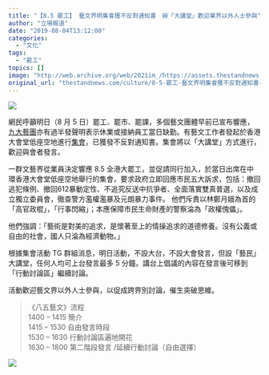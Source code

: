 ```yaml
---
title: "【8.5 罷工】 藝文界明集會獲不反對通知書　辦「大講堂」歡迎業界以外人士參與"
author: "立場報道"
date: "2019-08-04T13:12:00"
categories:
  - "文化"
tags:
  - "罷工"
topics: []
image: "http://web.archive.org/web/2021im_/https://assets.thestandnews.com/media/photos/85-04_GVwAr.png"
original_url: "thestandnews.com/culture/8-5-罷工-藝文界明集會獲不反對通知書-辦-大講堂-歡迎業界以外人士參與"
---
```

![](http://web.archive.org/web/2021im_/https://assets.thestandnews.com/media/photos/85-04_GVwAr.png)

網民呼籲明日（8 月 5 日）罷工、罷市、罷課，多個藝文團體早前已宣布響應，[九大藝團](http://web.archive.org/web/20211229102713/http://103.15.199.180/culture/%E4%B9%9D%E5%A4%A7%E8%97%9D%E5%9C%98%E5%85%AD%E5%80%8B%E5%90%8C%E6%84%8F%E7%BD%B7%E5%B7%A5-%E5%B0%8A%E9%87%8D%E5%93%A1%E5%B7%A5%E6%84%8F%E9%A1%98/)亦有過半發聲明表示休業或接納員工當日缺勤。有藝文工作者發起於香港大會堂低座空地進行[集會](http://web.archive.org/web/20211229102713/https://www.facebook.com/events/2354104914837530/)，已獲發不反對通知書。集會將以「大講堂」方式進行，歡迎與會者發言。

一群文藝界從業員決定響應 8.5 全港大罷工，並促請同行加入，於當日出席在中環香港大會堂低座空地舉行的集會，要求政府立即回應市民五大訴求，包括：撤回逃犯條例、撤回612暴動定性、不追究反送中抗爭者、全面落實雙真普選，以及成立獨立委員會，徹查警方濫權濫暴及元朗暴力事件。 他們斥責以林鄭月娥為首的「高官政棍」，「行事閃縮」；本應保障市民生命財產的警察淪為「政權傀儡」。

他們強調：「藝術是對美的追求，是懷著至上的情操追求的道德修養。沒有公義或自由的社會，國人只淪為經濟動物。」

根據集會活動 TG 群組消息，明日活動，不設大台，不設大會發言，但設「藝民」大講堂，任何人均可上台發言最多 5 分鐘。講台上倡議的內容在發言後可移到「行動討論區」繼續討論。

活動歡迎藝文界以外人士參與，以促成跨界別討論，催生突破思維。

> 《八五藝文》流程  
> 1400 – 1415 簡介  
> 1415 – 1530 自由發言時段  
> 1530 – 1630 行動討論區遍地開花  
> 1630 – 1800 第二階段發言 /延續行動討論（自由選擇）

![](http://web.archive.org/web/2021im_/https://assets.thestandnews.com/media/photos/UzZpeyD_8bbYC.jpg)